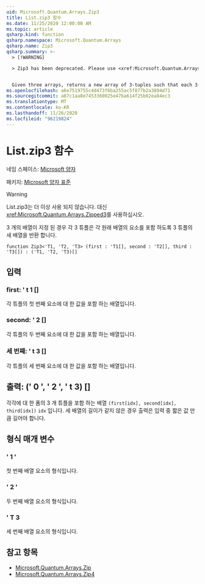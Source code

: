 ```yaml
---
uid: Microsoft.Quantum.Arrays.Zip3
title: List.zip3 함수
ms.date: 11/25/2020 12:00:00 AM
ms.topic: article
qsharp.kind: function
qsharp.namespace: Microsoft.Quantum.Arrays
qsharp.name: Zip3
qsharp.summary: >-
  > [!WARNING]

  > Zip3 has been deprecated. Please use <xref:Microsoft.Quantum.Arrays.Zipped3> instead.


  Given three arrays, returns a new array of 3-tuples such that each 3-tuple contains an element from each original array.
ms.openlocfilehash: a6e7519755c4d473f6ba255ac5f877b2a3894d71
ms.sourcegitcommit: a87c1aa8e7453360025e47ba614f25b02ea84ec3
ms.translationtype: MT
ms.contentlocale: ko-KR
ms.lasthandoff: 11/26/2020
ms.locfileid: "96219824"
---
```

# <a name="zip3-function"></a>List.zip3 함수

네임 스페이스: [Microsoft 양자](xref:Microsoft.Quantum.Arrays)

패키지: [Microsoft 양자 표준](https://nuget.org/packages/Microsoft.Quantum.Standard)


> [!WARNING]
> List.zip3는 더 이상 사용 되지 않습니다. 대신 <xref:Microsoft.Quantum.Arrays.Zipped3>를 사용하십시오.

3 개의 배열이 지정 된 경우 각 3 튜플은 각 원래 배열의 요소를 포함 하도록 3 튜플의 새 배열을 반환 합니다.

```qsharp
function Zip3<'T1, 'T2, 'T3> (first : 'T1[], second : 'T2[], third : 'T3[]) : ('T1, 'T2, 'T3)[]
```


## <a name="input"></a>입력

### <a name="first--t1"></a>first: ' t 1 []

각 튜플의 첫 번째 요소에 대 한 값을 포함 하는 배열입니다.


### <a name="second--t2"></a>second: ' 2 []

각 튜플의 두 번째 요소에 대 한 값을 포함 하는 배열입니다.


### <a name="third--t3"></a>세 번째: ' t 3 []

각 튜플의 세 번째 요소에 대 한 값을 포함 하는 배열입니다.



## <a name="output--t1t2t3"></a>출력: (' 0 ', ' 2 ', ' t 3) []

각각에 대 한 폼의 3 개 튜플을 포함 하는 배열 `(first[idx], second[idx], third[idx])` `idx` 입니다. 세 배열의 길이가 같지 않은 경우 출력은 입력 중 짧은 값 만큼 길어야 합니다.

## <a name="type-parameters"></a>형식 매개 변수

### <a name="t1"></a>' 1 '

첫 번째 배열 요소의 형식입니다.
### <a name="t2"></a>' 2 '

두 번째 배열 요소의 형식입니다.
### <a name="t3"></a>' T 3

세 번째 배열 요소의 형식입니다.

## <a name="see-also"></a>참고 항목

- [Microsoft.Quantum.Arrays.Zip](xref:Microsoft.Quantum.Arrays.Zip)
- [Microsoft.Quantum.Arrays.Zip4](xref:Microsoft.Quantum.Arrays.Zip4)